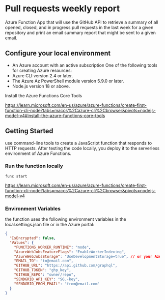 # Pull requests weekly report

Azure Function App that will use the GitHub API to retrieve a summary of all opened, closed, and in progress pull requests in the last week for a given repository and print an email summary report that might be sent to a given email.

## Configure your local environment

- An Azure account with an active subscription
One of the following tools for creating Azure resources:
- Azure CLI version 2.4 or later.
- The Azure Az PowerShell module version 5.9.0 or later.
- Node.js version 18 or above.

Install the Azure Functions Core Tools

https://learn.microsoft.com/en-us/azure/azure-functions/create-first-function-cli-node?tabs=macos%2Cazure-cli%2Cbrowser&pivots=nodejs-model-v4#install-the-azure-functions-core-tools

## Getting Started

use command-line tools to create a JavaScript function that responds to HTTP requests. After testing the code locally, you deploy it to the serverless environment of Azure Functions.

### Run the function locally

`func start`

https://learn.microsoft.com/en-us/azure/azure-functions/create-first-function-cli-node?tabs=macos%2Cazure-cli%2Cbrowser&pivots=nodejs-model-v4

### Environment Variables

the function uses the following environment variables in the local.settings.json file or in the Azure portal:

```json
{
  "IsEncrypted": false,
  "Values": {
    "FUNCTIONS_WORKER_RUNTIME": "node",
    "AzureWebJobsFeatureFlags": "EnableWorkerIndexing",
    "AzureWebJobsStorage": "UseDevelopmentStorage=true", // or your Azure Storage connection string
    "EMAIL_TO": "to@email.com",
    "GITHUB_URL": "https://api.github.com/graphql",
    "GITHUB_TOKEN": "ghp_key",
    "GITHUB_REPO": "owner/repo",
    "SENDGRID_API_KEY": "SG.-key",
    "SENDGRID_FROM_EMAIL": "from@email.com"
  }
}
```
